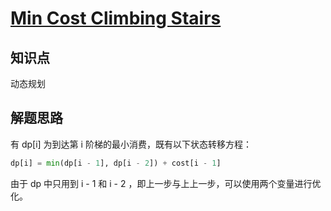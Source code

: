 # [Min Cost Climbing Stairs](https://leetcode.com/problems/min-cost-climbing-stairs/)

## 知识点

动态规划

## 解题思路

有 dp[i] 为到达第 i 阶梯的最小消费，既有以下状态转移方程：

```python
dp[i] = min(dp[i - 1], dp[i - 2]) + cost[i - 1]
```

由于 dp 中只用到 i - 1 和 i - 2 ，即上一步与上上一步，可以使用两个变量进行优化。
